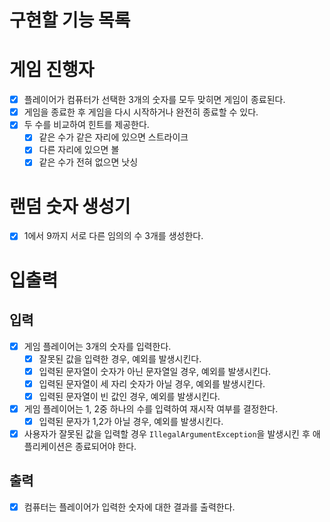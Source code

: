 # 구현할 기능 목록

# 게임 진행자

- [x] 플레이어가 컴퓨터가 선택한 3개의 숫자를 모두 맞히면 게임이 종료된다.
- [x] 게임을 종료한 후 게임을 다시 시작하거나 완전히 종료할 수 있다.
- [x] 두 수를 비교하여 힌트를 제공한다.
    - [x] 같은 수가 같은 자리에 있으면 스트라이크
    - [x] 다른 자리에 있으면 볼
    - [x] 같은 수가 전혀 없으면 낫싱

# 랜덤 숫자 생성기

- [x] 1에서 9까지 서로 다른 임의의 수 3개를 생성한다.

# 입출력

## 입력

- [x] 게임 플레이어는 3개의 숫자를 입력한다.
  - [x] 잘못된 값을 입력한 경우, 예외를 발생시킨다.
  - [x] 입력된 문자열이 숫자가 아닌 문자열일 경우, 예외를 발생시킨다.
  - [x] 입력된 문자열이 세 자리 숫자가 아닐 경우, 예외를 발생시킨다.
  - [x] 입력된 문자열이 빈 값인 경우, 예외를 발생시킨다.
- [x] 게임 플레이어는 1, 2중 하나의 수를 입력하여 재시작 여부를 결정한다.
  - [x] 입력된 문자가 1,2가 아닐 경우, 예외를 발생시킨다. 
- [x] 사용자가 잘못된 값을 입력할 경우 `IllegalArgumentException`을 발생시킨 후 애플리케이션은 종료되어야 한다.

## 출력

- [x] 컴퓨터는 플레이어가 입력한 숫자에 대한 결과를 출력한다.